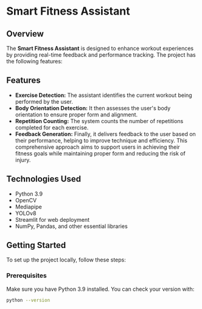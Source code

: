 # Smart Fitness Assistant

## Overview
The **Smart Fitness Assistant** is designed to enhance workout experiences by providing real-time feedback and performance tracking. The project has the following features:

## Features
- **Exercise Detection:** The assistant identifies the current workout being performed by the user.
- **Body Orientation Detection:** It then assesses the user's body orientation to ensure proper form and alignment.
- **Repetition Counting:** The system counts the number of repetitions completed for each exercise.
- **Feedback Generation:** Finally, it delivers feedback to the user based on their performance, helping to improve technique and efficiency.
This comprehensive approach aims to support users in achieving their fitness goals while maintaining proper form and reducing the risk of injury.

## Technologies Used
- Python 3.9
- OpenCV
- Mediapipe
- YOLOv8
- Streamlit for web deployment
- NumPy, Pandas, and other essential libraries

## Getting Started
To set up the project locally, follow these steps:

### Prerequisites
Make sure you have Python 3.9 installed. You can check your version with:
```bash
python --version

